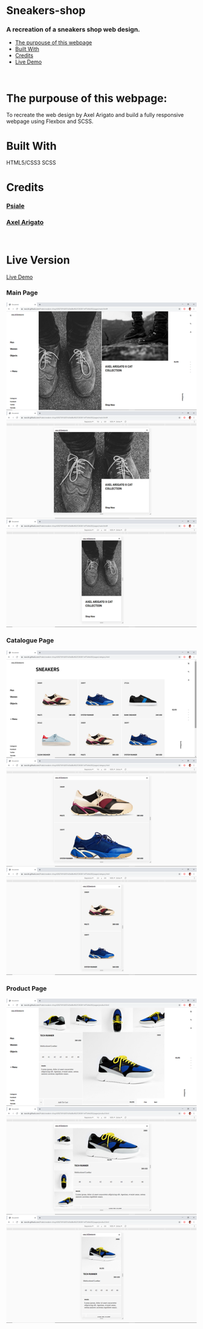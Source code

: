 # Sneakers-shop
### A recreation of a sneakers shop web design.

* [The purpouse of this webpage](#The-purpouse-of-this-webpage)
* [Built With](#built-with)
* [Credits](#contact)
* [Live Demo](#Live-Version)
<br>

# The purpouse of this webpage:
To recreate the web design by Axel Arigato and build a fully responsive webpage using Flexbox and SCSS. 
<br>

# Built With
HTML5/CSS3
SCSS

# Credits
### [Psiale](https://www.linkedin.com/in/alexis-sanchez-dev/)
### [Axel Arigato](https://www.behance.net/gallery/80392909/AXEL-ARIGATO-Website)

<br>

# Live Version
[Live Demo](https://rawcdn.githack.com/Psiale/sneakers-shop/42827bf1d207e2bddbcf6225383811ef75e9e283/pages/main.html#)

### Main Page
![screenshot](assets/images/main-page-1.png)
![screenshot](assets/images/main-page-2.png)
![screenshot](assets/images/main-page-3.png)

### Catalogue Page
![screenshot](assets/images/catalogue-page-1.png)
![screenshot](assets/images/catalogue-page-2.png)
![screenshot](assets/images/catalogue-page-3.png)

### Product Page
![screenshot](assets/images/product-page-1.png)
![screenshot](assets/images/product-page-2.png)
![screenshot](assets/images/product-page-3.png)
 

